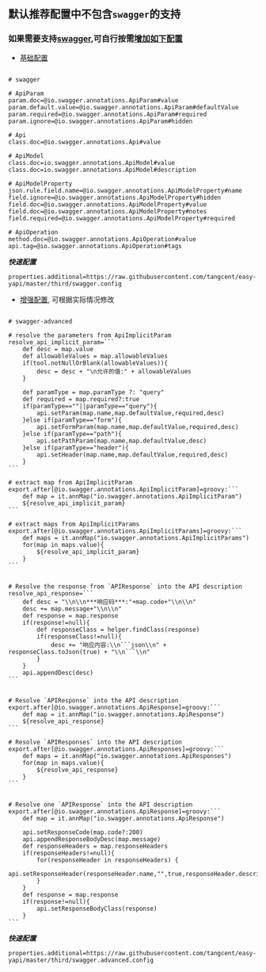 ## 默认推荐配置中不包含`swagger`的支持

### 如果需要支持[swagger](https://swagger.io),可自行按需[增加如下配置](/setting/index.html)

- [基础配置](https://github.com/tangcent/easy-yapi/blob/master/third/swagger.config)

``````properties

# swagger

# ApiParam
param.doc=@io.swagger.annotations.ApiParam#value
param.default.value=@io.swagger.annotations.ApiParam#defaultValue
param.required=@io.swagger.annotations.ApiParam#required
param.ignore=@io.swagger.annotations.ApiParam#hidden

# Api
class.doc=@io.swagger.annotations.Api#value

# ApiModel
class.doc=io.swagger.annotations.ApiModel#value
class.doc=io.swagger.annotations.ApiModel#description

# ApiModelProperty
json.rule.field.name=@io.swagger.annotations.ApiModelProperty#name
field.ignore=@io.swagger.annotations.ApiModelProperty#hidden
field.doc=@io.swagger.annotations.ApiModelProperty#value
field.doc=@io.swagger.annotations.ApiModelProperty#notes
field.required=@io.swagger.annotations.ApiModelProperty#required

# ApiOperation
method.doc=@io.swagger.annotations.ApiOperation#value
api.tag=@io.swagger.annotations.ApiOperation#tags
``````

***快速配置***

```properties
properties.additional=https://raw.githubusercontent.com/tangcent/easy-yapi/master/third/swagger.config
```

- [增强配置](https://github.com/tangcent/easy-yapi/blob/master/third/swagger.advanced.config), 可根据实际情况修改

``````properties

# swagger-advanced

# resolve the parameters from ApiImplicitParam
resolve_api_implicit_param=```
    def desc = map.value
    def allowableValues = map.allowableValues
    if(tool.notNullOrBlank(allowableValues)){
        desc = desc + "\n允许的值:" + allowableValues
    }

    def paramType = map.paramType ?: "query"
    def required = map.required?:true
    if(paramType==""||paramType=="query"){
        api.setParam(map.name,map.defaultValue,required,desc)
    }else if(paramType=="form"){
        api.setFormParam(map.name,map.defaultValue,required,desc)
    }else if(paramType=="path"){
        api.setPathParam(map.name,map.defaultValue,desc)
    }else if(paramType=="header"){
        api.setHeader(map.name,map.defaultValue,required,desc)
    }
```

# extract map from ApiImplicitParam
export.after[@io.swagger.annotations.ApiImplicitParam]=groovy:```
    def map = it.annMap("io.swagger.annotations.ApiImplicitParam")
    ${resolve_api_implicit_param}
```

# extract maps from ApiImplicitParams
export.after[@io.swagger.annotations.ApiImplicitParams]=groovy:```
    def maps = it.annMap("io.swagger.annotations.ApiImplicitParams")
    for(map in maps.value){
        ${resolve_api_implicit_param}
    }
```


# Resolve the response from `APIResponse` into the API description
resolve_api_response=```
    def desc = "\\n\\n***响应码***:"+map.code+"\\n\\n"
    desc += map.message+"\\n\\n"
    def response = map.response
    if(response!=null){
        def responseClass = helper.findClass(response)
        if(responseClass!=null){
            desc += "响应内容:\\n```json\\n" + responseClass.toJson(true) + "\\n```\\n"
        }
    }
    api.appendDesc(desc)
```


# Resolve `APIResponse` into the API description
export.after[@io.swagger.annotations.ApiResponse]=groovy:```
    def map = it.annMap("io.swagger.annotations.ApiResponse")
    ${resolve_api_response}
```

# Resolve `APIResponses` into the API description
export.after[@io.swagger.annotations.ApiResponses]=groovy:```
    def maps = it.annMap("io.swagger.annotations.ApiResponses")
    for(map in maps.value){
        ${resolve_api_response}
    }
```


# Resolve one `APIResponse` into the API description
export.after[@io.swagger.annotations.ApiResponse]=groovy:```
    def map = it.annMap("io.swagger.annotations.ApiResponse")

    api.setResponseCode(map.code?:200)
    api.appendResponseBodyDesc(map.message)
    def responseHeaders = map.responseHeaders
    if(responseHeaders!=null){
        for(responseHeader in responseHeaders) {
            api.setResponseHeader(responseHeader.name,"",true,responseHeader.description)
        }
    }
    def response = map.response
    if(response!=null){
        api.setResponseBodyClass(response)
    }
```

``````

***快速配置***

```properties
properties.additional=https://raw.githubusercontent.com/tangcent/easy-yapi/master/third/swagger.advanced.config
```